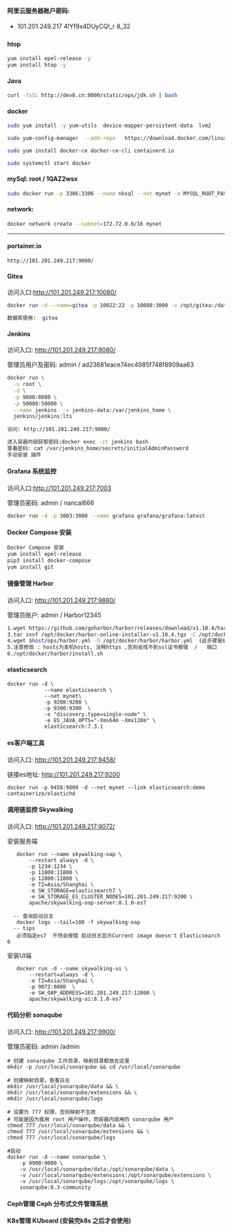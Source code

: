 #### 阿里云服务器账户密码:  

-   101.201.249.217      4!Yf9x4DUyCQ!_r         8_32

##### 

#### htop

```bash
yum install epel-release -y
yum install htop -y
```

#### Java

```bash
curl -fsSL http://dev8.cn:8000/static/ops/jdk.sh | bash
```

#### docker

```bash
sudo yum install -y yum-utils  device-mapper-persistent-data  lvm2

sudo yum-config-manager  --add-repo   https://download.docker.com/linux/centos/docker-ce.repo

sudo yum install docker-ce docker-ce-cli containerd.io

sudo systemctl start docker
```

#### mySql:  root / 1QAZ2wsx

```bash
sudo docker run -p 3306:3306 --name nksql --net mynet -e MYSQL_ROOT_PASSWORD=1QAZ2wsx -d mysql:5.7
```

#### network:

```bash
docker network create --subnet=172.72.0.0/16 mynet
```

------

#### portainer.io

```
http://101.201.249.217:9000/
```

#### Gitea

访问入口:http://101.201.249.217:10080/

```bash
docker run -d --name=gitea -p 10022:22 -p 10080:3000 -v /opt/gitea:/data --net mynet --ip 172.72.0.98 gitea/gitea:1.12.6

数据库使用:  gitea
```

#### Jenkins

访问入口:  http://101.201.249.217:9080/

管理员用户及密码: admin / ad23681eace74ec4985f748f8909aa63

```bash
docker run \
  -u root \
  -d \
  -p 9080:8080 \
  -p 50000:50000 \
  --name jenkins  -v jenkins-data:/var/jenkins_home \
  jenkins/jenkins:lts
  
访问: http://101.201.249.217:9080/

进入容器内部获取密码:docker exec -it jenkins bash
查看密码: cat /var/jenkins_home/secrets/initialAdminPassword
手动安装 插件
```

#### Grafana   系统监控

访问入口:http://101.201.249.217:7003

管理员密码:  admin  /  nancal666

```bash
docker run -d -p 3003:3000 --name grafana grafana/grafana:latest
```

#### Docker Compose 安装

```bash
Docker Compose 安装
yum install epel-release
pip3 install docker-compose
yum install git
```

#### 镜像管理   Harbor

访问入口: http://101.201.249.217:9880/

管理员账户:   admin	/  Harbor12345

```bash
1.wget https://github.com/goharbor/harbor/releases/download/v1.10.4/harbor-online-installer-v1.10.4.tgz  -P 2./opt/docker -N
3.tar zxvf /opt/docker/harbor-online-installer-v1.10.4.tgz -C /opt/docker
4.wget $host/ops/harbor.yml -O /opt/docker/harbor/harbor.yml  (此步骤是编写yml文件)
5.注意修改 : hosts为本机hosts, 注释https ,否则会找不到ssl证书报错  /   端口
6./opt/docker/harbor/install.sh
```

#### elasticsearch

```
docker run -d \
            --name elasticsearch \
            --net mynet\
            -p 9200:9200 \
            -p 9300:9300  \
            -e "discovery.type=single-node" \
            -e ES_JAVA_OPTS="-Xms64m -Xmx128m" \
            elasticsearch:7.3.1
```

#### es客户端工具

访问入口: http://101.201.249.217:9458/

链接es地址: http://101.201.249.217:9200

```
docker run -p 9458:9800 -d --net mynet --link elasticsearch:demo containerize/elastichd
```

#### 调用链监控  Skywalking

访问入口:  http://101.201.249.217:9072/

安装服务端  

```
   docker run --name skywalking-oap \
       --restart always -d \
       -p 1234:1234 \
       -p 11800:11800 \
       -p 12800:12800 \
       -e TZ=Asia/Shanghai \
       -e SW_STORAGE=elasticsearch7 \
       -e SW_STORAGE_ES_CLUSTER_NODES=101.201.249.217:9200 \
       apache/skywalking-oap-server:8.1.0-es7
  
  -- 查询启动日志
   docker logs --tail=100 -f skywalking-oap
  -- tips
   必须指定es7  不然会报错 启动日志显示Current image doesn't Elasticsearch 6 
```

安装UI端

```
   docker run -d --name skywalking-ui \
       --restart=always -d \
       -e TZ=Asia/Shanghai \
       -p 9072:8080  \
       -e SW_OAP_ADDRESS=101.201.249.217:12800 \
       apache/skywalking-ui:8.1.0-es7
```

#### 代码分析  sonaqube

访问入口: http://101.201.249.217:9900/

管理员密码:  admin /admin

```
# 创建 sonarqube 工作目录，映射目录都放在这里
mkdir -p /usr/local/sonarqube && cd /usr/local/sonarqube

# 创建映射目录，查看日志
mkdir /usr/local/sonarqube/data && \
mkdir /usr/local/sonarqube/extensions && \
mkdir /usr/local/sonarqube/logs

# 设置为 777 权限，否则映射不生效
# 可能是因为我用 root 用户操作，而容器内部用的 sonarqube 用户
chmod 777 /usr/local/sonarqube/data && \
chmod 777 /usr/local/sonarqube/extensions && \
chmod 777 /usr/local/sonarqube/logs

#启动
docker run -d --name sonarqube \
    -p 9900:9000 \
    -v /usr/local/sonarqube/data:/opt/sonarqube/data \
    -v /usr/local/sonarqube/extensions:/opt/sonarqube/extensions \
    -v /usr/local/sonarqube/logs:/opt/sonarqube/logs \
    sonarqube:8.3-community
```

#### Ceph管理   Ceph  分布式文件管理系统

#### K8s管理   KUboard    (安装完k8s 之后才会使用)

